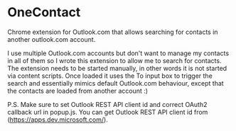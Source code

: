 # OneContact
Chrome extension for Outlook.com that allows searching for contacts in another outlook.com account.

I use multiple Outlook.com accounts but don't want to manage my contacts in all of them so I wrote this extension to allow me to search for contacts. The extension needs to be started manually, in other words it is not started via content scripts. Once loaded it uses the To input box to trigger the search and essentially mimics default Outlook.com behaviour, except that the contacts are loaded from another account :)

P.S.
Make sure to set Outlook REST API client id and correct OAuth2 callback url in popup.js.
You can get Outlook REST API client id from (https://apps.dev.microsoft.com/).


